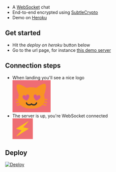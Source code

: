 
* A [WebSocket](https://developer.mozilla.org/en-US/docs/Web/API/Websockets_API) chat
* End-to-end encrypted using [SubtleCrypto](https://developer.mozilla.org/en-US/docs/Web/API/SubtleCrypto)
* Demo on [Heroku](https://subtle-crypto-websocket-chat.herokuapp.com/)

## Get started

* Hit the _deploy on heroku_ button below
* Go to the url page, for instance [this demo server](https://subtle-crypto-websocket-chat.herokuapp.com/)

## Connection steps

* When landing you'll see a nice logo <br> ![logo](doc/1_logo.png)
* The server is up, you're WebSocket connected <br> ![conn](doc/2_websocketconnected.png)

## Deploy

[![Deploy](https://www.herokucdn.com/deploy/button.svg)](https://heroku.com/deploy)

